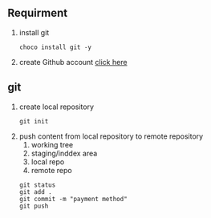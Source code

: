 ## Requirment  
   1. install git
      ```
      choco install git -y
      ```
   2. create Github account 
     [click here](https://github.com/join?source=login)  

## git 
   1. create local repository 
      ```
      git init
      ```
   2. push content from local repository to remote repository 
      1. working tree 
      2. staging/inddex area
      3. local repo
      4. remote repo
      ```
      git status
      git add .
      git commit -m "payment method"
      git push
      ```